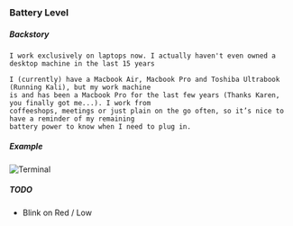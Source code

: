 ### Battery Level

##### Backstory


    I work exclusively on laptops now. I actually haven't even owned a desktop machine in the last 15 years

    I (currently) have a Macbook Air, Macbook Pro and Toshiba Ultrabook (Running Kali), but my work machine
    is and has been a Macbook Pro for the last few years (Thanks Karen, you finally got me...). I work from
    coffeeshops, meetings or just plain on the go often, so it’s nice to have a reminder of my remaining
    battery power to know when I need to plug in.


##### Example

![Terminal](https://raw.githubusercontent.com/ehime/python-batterylevel/master/images/terminal.png"Terminal")


##### TODO

  * Blink on Red / Low
